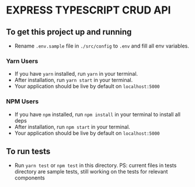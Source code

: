# EXPRESS TYPESCRIPT CRUD API

## To get this project up and running

- Rename `.env.sample` file in `./src/config` to `.env` and fill all env variables. 

### Yarn Users

- If you have `yarn` installed, run `yarn` in your terminal.
- After installation, run `yarn start` in your terminal.
- Your application should be live by default on `localhost:5000`

### NPM Users

- If you have `npm` installed, run `npm install` in your terminal to install all deps
- After installation, run `npm start` in your terminal.
- Your application should be live by default on `localhost:5000`

## To run tests

- Run `yarn test` or `npm test` in this directory.
PS: current files in tests directory are sample tests, still working on the tests for relevant components